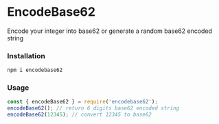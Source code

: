 # EncodeBase62

Encode your integer into base62 or generate a random base62 encoded string

### Installation

```js
npm i encodebase62
```

### Usage

```js
const { encodeBase62 } = require('encodebase62');
encodeBase62(); // return 6 digits base62 encoded string
encodeBase62(12345); // convert 12345 to base62
```
